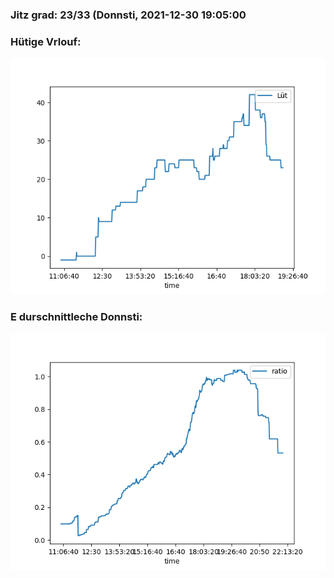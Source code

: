 ### Jitz grad: 23/33 (Donnsti, 2021-12-30 19:05:00

### Hütige Vrlouf:
![Graph](Today.png)

### E durschnittleche Donnsti:
![Graph](Donnsti.png)